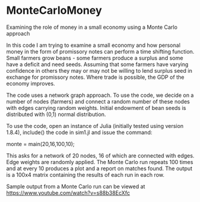 # MonteCarloMoney

Examining the role of money in a small economy using a Monte Carlo approach

In this code I am trying to examine a small economy and how personal money in the form of promissory notes 
can perform a time shifting function. Small farmers grow beans - some farmers produce a surplus and some
have a deficit and need seeds. Assuming that some farmers have varying confidence in others they may or may
not be willing to lend surplus seed in exchange for promissory notes. Where trade is possible, the GDP of the 
economy improves.

The code uses a network graph approach. To use the code, we decide on a number of nodes (farmers) and 
connect a random number of these nodes with edges carrying random weights. Initial endowment of bean seeds
is distributed with (0,1) normal distribution.

To use the code, open an instance of Julia (initially tested using version 1.8.4), include() the code in sim1.jl
and issue the command:

monte = main(20,16,100,10);

This asks for a network of 20 nodes, 16 of which are connected with edges. Edge weights are randomly applied.
The Monte Carlo run repeats 100 times and at every 10 produces a plot and a report on matches found.
The output is a 100x4 matrix containing the results of each run in each row.

Sample output from a Monte Carlo run can be viewed at https://www.youtube.com/watch?v=s88b38EcXfc
